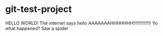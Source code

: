 # git-test-project
HELLO WORLD!
The internet says hello
AAAAAAAHHHHHHH!!!!!!!!!!!!!!
Yo what happened?
Saw a spider
